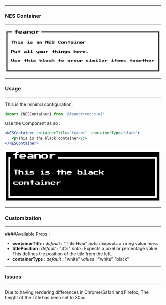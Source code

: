 
****
 ### NES Container
****

![NESContainer](../images/nes-container-normal.png)

****
 ### Usage
****
This is the minimal configuration.

```js
import {NESContainer} from '@feanor/retro-ui'
```

Use the Component as so :
```jsx
<NESContainer containerTitle="feanor"  containerType="black">
   <p>This is the black container</p>
</NESContainer>
```
 ![NESBlackContainer](../images/nes-container-dark.png)

****
 ### Customization
****
####Available Props :

+ **containerTitle**   :
   *default*    : "Title Here"
   *note*       : Expects a string value here.  
+ **titlePosition**   :
   *default*    : "3%"
   *note*       : Expects a pixel or percentage value. This defines the position of the title from the left. 
+ **containerType**  :
   *default*    : "white"
   *values*     : "white" "black"

****
 ### Issues
****
Due to having rendering differences in Chrome/Safari and Firefox, The height of the Title has been set to 30px. 
